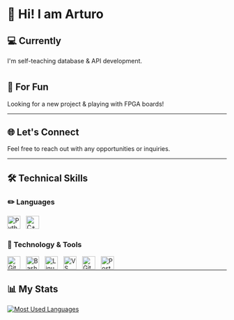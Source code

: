 # :wave: Hi! I am Arturo

## :computer: Currently
I'm self-teaching database & API development. 

#

## :game_die: For Fun 
Looking for a new project & playing with FPGA boards!

---
## :globe_with_meridians: Let's Connect
Feel free to reach out with any opportunities or inquiries. 

---
## 🛠️ Technical Skills

### :pencil2: Languages
<img align ="left" alt="Python" width="30px" style="padding-right:10px;" src="https://cdn.jsdelivr.net/gh/devicons/devicon/icons/python/python-original.svg"/>
<img align ="left" alt="C++" width="30px" style="padding-right:10px;" src="https://cdn.jsdelivr.net/gh/devicons/devicon/icons/cplusplus/cplusplus-original.svg"/>
<br />

#

### :floppy_disk: Technology & Tools
<img align ="left" alt="Git" width="30px" style="padding-right:10px;" src="https://cdn.jsdelivr.net/gh/devicons/devicon/icons/git/git-original.svg"/>
<img align ="left" alt="Bash" width="30px" style="padding-right:10px;" src="https://cdn.jsdelivr.net/gh/devicons/devicon/icons/bash/bash-original.svg"/>
<img align ="left" alt="Linux" width="30px" style="padding-right:10px;" src="https://cdn.jsdelivr.net/gh/devicons/devicon/icons/linux/linux-original.svg"/>
<img align ="left" alt="VS Code" width="30px" style="padding-right:10px;" src="https://cdn.jsdelivr.net/gh/devicons/devicon/icons/vscode/vscode-original.svg"/>
<img align ="left" alt="GitHub" width="30px" style="padding-right:10px;" src="https://cdn.jsdelivr.net/gh/devicons/devicon/icons/github/github-original.svg"/>
<img align ="left" alt="PostgreSQL" width="30px" style="padding-right:10px;" src="https://cdn.jsdelivr.net/gh/devicons/devicon/icons/postgresql/postgresql-original.svg"/>
<br />

---
## :bar_chart: My Stats
[![Most Used Languages](https://github-readme-stats.vercel.app/api/top-langs/?username=kodellekt0rr&layout=compact&theme=transparent)](https://github.com/kodellekt0rr/github-readme)
